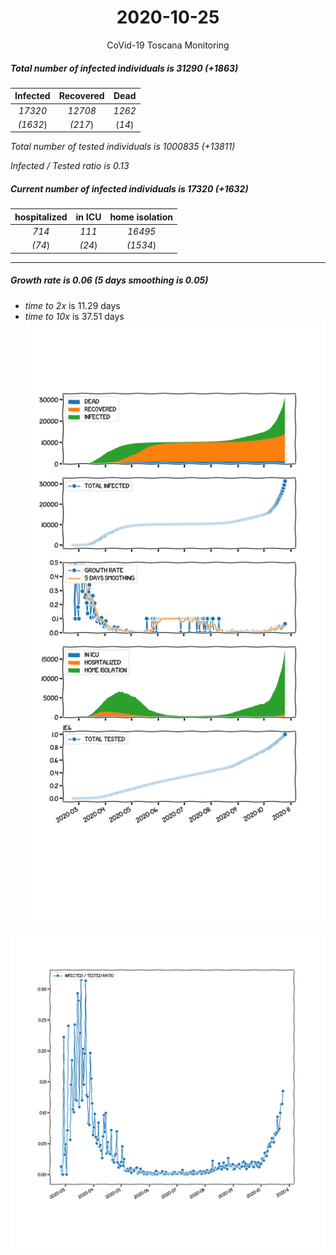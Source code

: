 <div align='center'>

# 2020-10-25
CoVid-19 Toscana Monitoring
</div>

##### Total number of infected individuals is 31290 (+1863)
Infected | Recovered | Dead
:---: | :---: | :---:
*17320* | *12708* | *1262*
*(1632*) | *(217*) | (*14*)

*Total number of tested individuals is 1000835 (+13811)*

*Infected / Tested ratio is 0.13*
##### Current number of infected individuals is 17320 (+1632)
hospitalized | in ICU | home isolation
:---: | :---: | :---:
*714* |*111* |*16495*
*(74*) |*(24*) |*(1534*)
***
##### Growth rate is 0.06 (5 days smoothing is 0.05)
- *time to 2x* is 11.29 days
- *time to 10x* is 37.51 days
![stats][stats]

![infected_normalized][infected_normalized]

[stats]: stats_Toscana.png
[infected_normalized]: infected_normalized_Toscana.png
